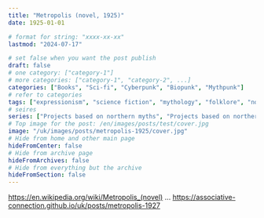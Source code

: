 ```yaml
---
title: "Metropolis (novel, 1925)"
date: 1925-01-01

# format for string: "xxxx-xx-xx"
lastmod: "2024-07-17"

# set false when you want the post publish
draft: false
# one category: ["category-1"]
# more categories: ["category-1", "category-2", ...]
categories: ["Books", "Sci-fi", "Cyberpunk", "Biopunk", "Mythpunk"]
# refer to categories
tags: ["expressionism", "science fiction", "mythology", "folklore", "northern religion", "industry", "necro fetishism", "humanism", "posthumanism"]
# seires
series: ["Projects based on northern myths", "Projects based on northern folklore"]
# Top image for the post: /en/images/posts/test/cover.jpg
image: "/uk/images/posts/metropolis-1925/cover.jpg"
# Hide from home and other main page
hideFromCenter: false
# Hide from archive page
hideFromArchives: false
# Hide from everything but the archive
hideFromSection: false
---
```

https://en.wikipedia.org/wiki/Metropolis_(novel)
...
https://associative-connection.github.io/uk/posts/metropolis-1927
<!--more-->